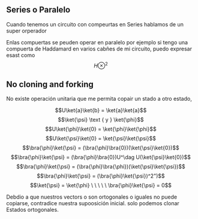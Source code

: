 ## Series o Paralelo


Cuando tenemos un circuito con compeurtas en Series hablamos de un super orperador


Enlas compuertas se peuden operar en paralelo por ejemplo si tengo una compuerta de Haddamard en varios cabñes de mi circuito, puedo expresar esast como $$H\otimes^{2}$$


## No cloning and forking


No existe operación unitaria que me permita copair un stado a otro estado,


$$U\ket{a}\ket{b} = \ket{a}\ket{a}$$
$$\ket{\psi} \text { y } \ket{\phi}$$
$$U\ket{\phi}\ket{0} = \ket{\phi}\ket{\phi}$$
$$U\ket{\psi}\ket{0} = \ket{\psi}\ket{\psi}$$
$$\bra{\phi}\ket{\psi} = (\bra{\phi}\bra{0})(\ket{\psi}\ket{0})$$
$$\bra{\phi}\ket{\psi} = (\bra{\phi}\bra{0})U^\dag U(\ket{\psi}\ket{0})$$
$$\bra{\phi}\ket{\psi} = (\bra{\phi}\bra{\phi})(\ket{\psi}\ket{\psi})$$
$$\bra{\phi}\ket{\psi} = (\bra{\phi}\ket{\psi})^2")$$
$$\ket{\psi} = \ket{\phi} \ \ \ \ \ \bra{\phi}\ket{\psi} = 0$$


Debdio a que nuestros vectors o son ortogonales o iguales no puede copiarse, contradice nuestra supoosición inicial. solo podemos clonar Estados ortogonales.

